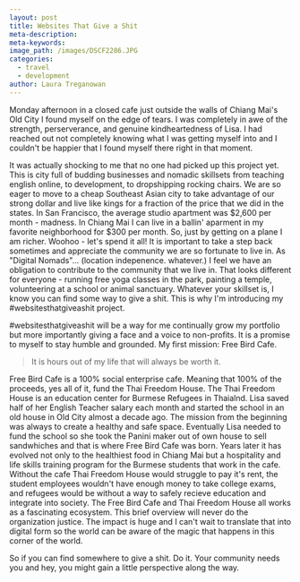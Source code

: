 ```yaml
---
layout: post
title: Websites That Give a Shit
meta-description:
meta-keywords:
image_path: /images/DSCF2286.JPG
categories:
  - travel
  - development
author: Laura Treganowan
---
```


<div class="editable">
<p>Monday afternoon in a closed cafe just outside the walls of Chiang Mai's Old City I found myself on the edge of tears. I was completely in awe of the strength, perserverance, and genuine kindheartedness of Lisa. I had reached out not completely knowing what I was getting myself into and I couldn't be happier that I found myself there right in that moment. </p>


<p>It was actually shocking to me that no one had picked up this project yet. This is city full of budding businesses and nomadic skillsets from teaching english online, to development, to dropshipping rocking chairs. We are so eager to move to a cheap Southeast Asian city to take advantage of our strong dollar and live like kings for a fraction of the price that we did in the states. In San Francisco, the average studio apartment was $2,600 per month - madness. In Chiang Mai I can live in a ballin' aparment in my favorite neighborhood for $300 per month. So, just by getting on a plane I am richer. Woohoo - let's spend it all! It is important to take a step back sometimes and appreciate the community we are so fortunate to live in. As "Digital Nomads"... (location indepenence. whatever.) I feel we have an obligation to contribute to the community that we live in. That looks different for everyone - running free yoga classes in the park, painting a temple, volunteering at a school or animal sanctuary. Whatever your skillset is, I know you can find some way to give a shit. This is why I'm introducing my #websitesthatgiveashit project. </p>

<p>#websitesthatgiveashit will be a way for me continually grow my portfolio but more importantly giving a face and a voice to non-profits. It is a promise to myself to stay humble and grounded.  My first mission: Free Bird Cafe. </p>

<blockquote>It is hours out of my life that will always be worth it.</blockquote>


<p>Free Bird Cafe is a 100% social enterprise cafe. Meaning that 100% of the proceeds, yes all of it, fund the Thai Freedom House. The Thai Freedom House is an education center for Burmese Refugees in Thaialnd. Lisa saved half of her English Teacher salary each month and started the school in an old house in Old City almost a decade ago. The mission from the beginning was always to create a healthy and safe space. Eventually Lisa needed to fund the school so she took the Panini maker out of own house to sell sandwhiches and that is where Free Bird Cafe was born. Years later it has evolved not only to the healthiest food in Chiang Mai but a hospitality and life skills training program for the Burmese students that work in the cafe. Without the cafe Thai Freedom House would struggle to pay it's rent, the student employees wouldn't have enough money to take college exams, and refugees would be without a way to safely recieve education and integrate into society. The Free Bird Cafe and Thai Freedom House all works as a fascinating ecosystem. This brief overview will never do the organization justice. The impact is huge and I can't wait to translate that into digital form so the world can be aware of the magic that happens in this corner of the world. </p> 

<p> So if you can find somewhere to give a shit. Do it. Your community needs you and hey, you might gain a little perspective along the way.</p>

</div>